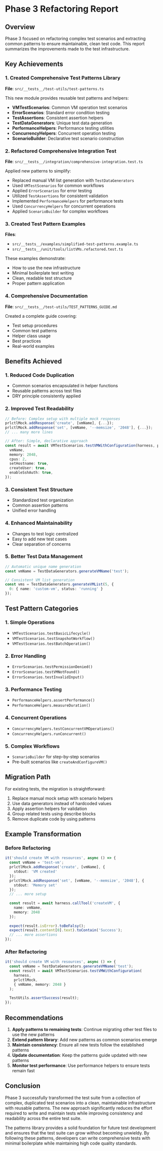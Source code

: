 # Phase 3 Refactoring Report

## Overview

Phase 3 focused on refactoring complex test scenarios and extracting common patterns to ensure maintainable, clean test code. This report summarizes the improvements made to the test infrastructure.

## Key Achievements

### 1. Created Comprehensive Test Patterns Library

**File**: `src/__tests__/test-utils/test-patterns.ts`

This new module provides reusable test patterns and helpers:

- **VMTestScenarios**: Common VM operation test scenarios
- **ErrorScenarios**: Standard error condition testing
- **TestAssertions**: Consistent assertion helpers
- **TestDataGenerators**: Unique test data generation
- **PerformanceHelpers**: Performance testing utilities
- **ConcurrencyHelpers**: Concurrent operation testing
- **ScenarioBuilder**: Declarative test scenario construction

### 2. Refactored Comprehensive Integration Test

**File**: `src/__tests__/integration/comprehensive-integration.test.ts`

Applied new patterns to simplify:
- Replaced manual VM list generation with `TestDataGenerators`
- Used `VMTestScenarios` for common workflows
- Applied `ErrorScenarios` for error testing
- Utilized `TestAssertions` for consistent validation
- Implemented `PerformanceHelpers` for performance tests
- Used `ConcurrencyHelpers` for concurrent operations
- Applied `ScenarioBuilder` for complex workflows

### 3. Created Test Pattern Examples

**Files**: 
- `src/__tests__/examples/simplified-test-patterns.example.ts`
- `src/__tests__/unit/tools/listVMs.refactored.test.ts`

These examples demonstrate:
- How to use the new infrastructure
- Minimal boilerplate test writing
- Clean, readable test structure
- Proper pattern application

### 4. Comprehensive Documentation

**File**: `src/__tests__/test-utils/TEST_PATTERNS_GUIDE.md`

Created a complete guide covering:
- Test setup procedures
- Common test patterns
- Helper class usage
- Best practices
- Real-world examples

## Benefits Achieved

### 1. Reduced Code Duplication
- Common scenarios encapsulated in helper functions
- Reusable patterns across test files
- DRY principle consistently applied

### 2. Improved Test Readability
```typescript
// Before: Complex setup with multiple mock responses
prlctlMock.addResponse('create', [vmName], {...});
prlctlMock.addResponse('set', [vmName, '--memsize', '2048'], {...});
// ... many more lines

// After: Simple, declarative approach
const result = await VMTestScenarios.testVMWithConfiguration(harness, prlctlMock, {
  vmName,
  memory: 2048,
  cpus: 2,
  setHostname: true,
  createUser: true,
  enableSshAuth: true,
});
```

### 3. Consistent Test Structure
- Standardized test organization
- Common assertion patterns
- Unified error handling

### 4. Enhanced Maintainability
- Changes to test logic centralized
- Easy to add new test cases
- Clear separation of concerns

### 5. Better Test Data Management
```typescript
// Automatic unique name generation
const vmName = TestDataGenerators.generateVMName('test');

// Consistent VM list generation
const vms = TestDataGenerators.generateVMList(5, {
  0: { name: 'custom-vm', status: 'running' }
});
```

## Test Pattern Categories

### 1. Simple Operations
- `VMTestScenarios.testBasicLifecycle()`
- `VMTestScenarios.testSnapshotWorkflow()`
- `VMTestScenarios.testBatchOperation()`

### 2. Error Handling
- `ErrorScenarios.testPermissionDenied()`
- `ErrorScenarios.testVMNotFound()`
- `ErrorScenarios.testInvalidInput()`

### 3. Performance Testing
- `PerformanceHelpers.assertPerformance()`
- `PerformanceHelpers.measureDuration()`

### 4. Concurrent Operations
- `ConcurrencyHelpers.testConcurrentVMOperations()`
- `ConcurrencyHelpers.runConcurrent()`

### 5. Complex Workflows
- `ScenarioBuilder` for step-by-step scenarios
- Pre-built scenarios like `createAndConfigureVM()`

## Migration Path

For existing tests, the migration is straightforward:

1. Replace manual mock setup with scenario helpers
2. Use data generators instead of hardcoded values
3. Apply assertion helpers for validation
4. Group related tests using describe blocks
5. Remove duplicate code by using patterns

## Example Transformation

### Before Refactoring
```typescript
it('should create VM with resources', async () => {
  const vmName = 'test-vm';
  prlctlMock.addResponse('create', [vmName], {
    stdout: 'VM created'
  });
  prlctlMock.addResponse('set', [vmName, '--memsize', '2048'], {
    stdout: 'Memory set'
  });
  // ... more setup
  
  const result = await harness.callTool('createVM', {
    name: vmName,
    memory: 2048
  });
  
  expect(result.isError).toBeFalsy();
  expect(result.content[0].text).toContain('Success');
  // ... more assertions
});
```

### After Refactoring
```typescript
it('should create VM with resources', async () => {
  const vmName = TestDataGenerators.generateVMName('test');
  const result = await VMTestScenarios.testVMWithConfiguration(
    harness, 
    prlctlMock, 
    { vmName, memory: 2048 }
  );
  
  TestUtils.assertSuccess(result);
});
```

## Recommendations

1. **Apply patterns to remaining tests**: Continue migrating other test files to use the new patterns
2. **Extend pattern library**: Add new patterns as common scenarios emerge
3. **Maintain consistency**: Ensure all new tests follow the established patterns
4. **Update documentation**: Keep the patterns guide updated with new patterns
5. **Monitor test performance**: Use performance helpers to ensure tests remain fast

## Conclusion

Phase 3 successfully transformed the test suite from a collection of complex, duplicated test scenarios into a clean, maintainable infrastructure with reusable patterns. The new approach significantly reduces the effort required to write and maintain tests while improving consistency and readability across the entire test suite.

The patterns library provides a solid foundation for future test development and ensures that the test suite can grow without becoming unwieldy. By following these patterns, developers can write comprehensive tests with minimal boilerplate while maintaining high code quality standards.